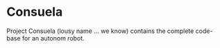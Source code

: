 # Consuela
Project Consuela (lousy name ... we know) contains the complete code-base for an autonom robot.
